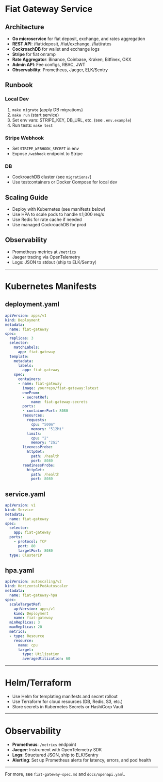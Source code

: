 # Fiat Gateway Service

## Architecture
- **Go microservice** for fiat deposit, exchange, and rates aggregation
- **REST API**: /fiat/deposit, /fiat/exchange, /fiat/rates
- **CockroachDB** for wallet and exchange logs
- **Stripe** for fiat onramp
- **Rate Aggregator**: Binance, Coinbase, Kraken, Bitfinex, OKX
- **Admin API**: Fee configs, RBAC, JWT
- **Observability**: Prometheus, Jaeger, ELK/Sentry

## Runbook
### Local Dev
1. `make migrate` (apply DB migrations)
2. `make run` (start service)
3. Set env vars: STRIPE_KEY, DB_URL, etc. (see `.env.example`)
4. Run tests: `make test`

### Stripe Webhook
- Set `STRIPE_WEBHOOK_SECRET` in env
- Expose `/webhook` endpoint to Stripe

### DB
- CockroachDB cluster (see `migrations/`)
- Use testcontainers or Docker Compose for local dev

## Scaling Guide
- Deploy with Kubernetes (see manifests below)
- Use HPA to scale pods to handle ≥1,000 req/s
- Use Redis for rate cache if needed
- Use managed CockroachDB for prod

## Observability
- Prometheus metrics at `/metrics`
- Jaeger tracing via OpenTelemetry
- Logs: JSON to stdout (ship to ELK/Sentry)

---

# Kubernetes Manifests

## deployment.yaml
```yaml
apiVersion: apps/v1
kind: Deployment
metadata:
  name: fiat-gateway
spec:
  replicas: 3
  selector:
    matchLabels:
      app: fiat-gateway
  template:
    metadata:
      labels:
        app: fiat-gateway
    spec:
      containers:
      - name: fiat-gateway
        image: yourrepo/fiat-gateway:latest
        envFrom:
        - secretRef:
            name: fiat-gateway-secrets
        ports:
        - containerPort: 8080
        resources:
          requests:
            cpu: "500m"
            memory: "512Mi"
          limits:
            cpu: "2"
            memory: "2Gi"
        livenessProbe:
          httpGet:
            path: /health
            port: 8080
        readinessProbe:
          httpGet:
            path: /health
            port: 8080
```

## service.yaml
```yaml
apiVersion: v1
kind: Service
metadata:
  name: fiat-gateway
spec:
  selector:
    app: fiat-gateway
  ports:
    - protocol: TCP
      port: 80
      targetPort: 8080
  type: ClusterIP
```

## hpa.yaml
```yaml
apiVersion: autoscaling/v2
kind: HorizontalPodAutoscaler
metadata:
  name: fiat-gateway-hpa
spec:
  scaleTargetRef:
    apiVersion: apps/v1
    kind: Deployment
    name: fiat-gateway
  minReplicas: 3
  maxReplicas: 20
  metrics:
  - type: Resource
    resource:
      name: cpu
      target:
        type: Utilization
        averageUtilization: 60
```

---

# Helm/Terraform
- Use Helm for templating manifests and secret rollout
- Use Terraform for cloud resources (DB, Redis, S3, etc.)
- Store secrets in Kubernetes Secrets or HashiCorp Vault

---

# Observability
- **Prometheus**: `/metrics` endpoint
- **Jaeger**: Instrument with OpenTelemetry SDK
- **Logs**: Structured JSON, ship to ELK/Sentry
- **Alerting**: Set up Prometheus alerts for latency, errors, and pod health

---

For more, see `fiat-gateway-spec.md` and `docs/openapi.yaml`.

